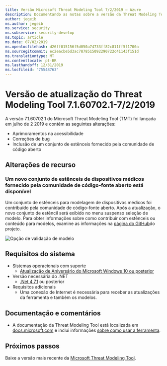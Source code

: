 ```yaml
---
title: Versão Microsoft Threat Modeling Tool 7/2/2019 – Azure
description: Documentando as notas sobre a versão da Threat Modeling Tool
author: jegeib
ms.author: jegeib
ms.service: security
ms.subservice: security-develop
ms.topic: article
ms.date: 07/02/2019
ms.openlocfilehash: d26ff015156f5d050a74733ff82c811ff5f1700a
ms.sourcegitcommit: ec2eacbe5d3ac7878515092290722c41143f151d
ms.translationtype: MT
ms.contentlocale: pt-BR
ms.lasthandoff: 12/31/2019
ms.locfileid: "75548763"
---
```

# <a name="threat-modeling-tool-update-release-71607021---722019"></a>Versão de atualização do Threat Modeling Tool 7.1.60702.1-7/2/2019

A versão 7.1.60702.1 do Microsoft Threat Modeling Tool (TMT) foi lançada em julho de 2 2019 e contém as seguintes alterações:

- Aprimoramentos na acessibilidade
- Correções de bug
- Inclusão de um conjunto de estênceis fornecido pela comunidade de código aberto

## <a name="feature-changes"></a>Alterações de recurso

### <a name="a-new-medical-devices-stencil-set-provided-by-the-open-source-community-is-available"></a>Um novo conjunto de estênceis de dispositivos médicos fornecido pela comunidade de código-fonte aberto está disponível

Um conjunto de estênceis para modelagem de dispositivos médicos foi contribuído pela comunidade de código-fonte aberto. Após a atualização, o novo conjunto de estêncil será exibido no menu suspenso seleção de modelo. Para obter informações sobre como contribuir com estênceis ou conteúdo para modelos, examine as informações na [página do GitHub](https://github.com/Microsoft/threat-modeling-templates)do projeto.

![Opção de validação de modelo](./media/threat-modeling-tool-releases-71607021/tmt-template-selection.png)

## <a name="system-requirements"></a>Requisitos do sistema

- Sistemas operacionais com suporte
  - [Atualização de Aniversário do Microsoft Windows 10 ou posterior](https://blogs.windows.com/windowsexperience/2016/08/02/how-to-get-the-windows-10-anniversary-update/#HTkoK5Zdv0g2F2Zq.97)
- Versão necessária do .NET
  - [.Net 4.7.1](https://go.microsoft.com/fwlink/?LinkId=863262) ou posterior
- Requisitos adicionais
  - Uma conexão de Internet é necessária para receber as atualizações da ferramenta e também os modelos.

## <a name="documentation-and-feedback"></a>Documentação e comentários

- A documentação da Threat Modeling Tool está localizada em [docs.microsoft.com](threat-modeling-tool.md) e inclui informações [sobre como usar a ferramenta](threat-modeling-tool-getting-started.md).

## <a name="next-steps"></a>Próximos passos

Baixe a versão mais recente da [Microsoft Threat Modeling Tool](https://aka.ms/threatmodelingtool).
